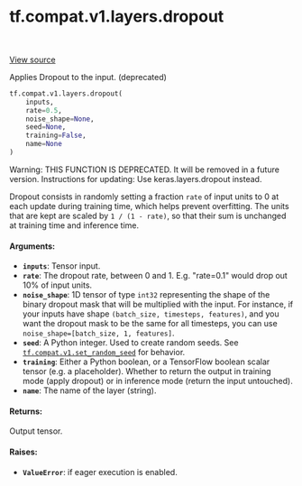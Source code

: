 <div itemscope itemtype="http://developers.google.com/ReferenceObject">
<meta itemprop="name" content="tf.compat.v1.layers.dropout" />
<meta itemprop="path" content="Stable" />
</div>

# tf.compat.v1.layers.dropout

<!-- Insert buttons -->

<table class="tfo-notebook-buttons tfo-api" align="left">
</table>

<a target="_blank" href="/code/stable/tensorflow/python/layers/core.py">View source</a>



<!-- Start diff -->
Applies Dropout to the input. (deprecated)

``` python
tf.compat.v1.layers.dropout(
    inputs,
    rate=0.5,
    noise_shape=None,
    seed=None,
    training=False,
    name=None
)
```



<!-- Placeholder for "Used in" -->

Warning: THIS FUNCTION IS DEPRECATED. It will be removed in a future version.
Instructions for updating:
Use keras.layers.dropout instead.

Dropout consists in randomly setting a fraction `rate` of input units to 0
at each update during training time, which helps prevent overfitting.
The units that are kept are scaled by `1 / (1 - rate)`, so that their
sum is unchanged at training time and inference time.

#### Arguments:


* <b>`inputs`</b>: Tensor input.
* <b>`rate`</b>: The dropout rate, between 0 and 1. E.g. "rate=0.1" would drop out
  10% of input units.
* <b>`noise_shape`</b>: 1D tensor of type `int32` representing the shape of the
  binary dropout mask that will be multiplied with the input.
  For instance, if your inputs have shape
  `(batch_size, timesteps, features)`, and you want the dropout mask
  to be the same for all timesteps, you can use
  `noise_shape=[batch_size, 1, features]`.
* <b>`seed`</b>: A Python integer. Used to create random seeds. See
  <a href="../../../../tf/compat/v1/set_random_seed.md"><code>tf.compat.v1.set_random_seed</code></a>
  for behavior.
* <b>`training`</b>: Either a Python boolean, or a TensorFlow boolean scalar tensor
  (e.g. a placeholder). Whether to return the output in training mode
  (apply dropout) or in inference mode (return the input untouched).
* <b>`name`</b>: The name of the layer (string).


#### Returns:

Output tensor.



#### Raises:


* <b>`ValueError`</b>: if eager execution is enabled.